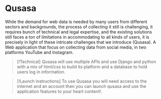 # Qusasa

  While the demand for web data is needed by many users from different sectors and backgrounds, the process of collecting it still is challenging, it requires bunch of technical and legal expertise, and the existing solutions still faces a ton of limitations in accommodating to all kinds of users, it is precisely in light of these intricate challenges that we introduce (Qusasa). A Web application that focus on collecting data from social media, in two platforms YouTube and Instagram.
  
> [!Technical]
> Qusasa will use multiple APIs and use Django and python with a mix of html/css to build its platform and a database to hold users log in information.

>[!Launch instructions]
>To use Qusasa you will need access to the internet and an account then you can launch qusasa and use the application features to your heart content!.
